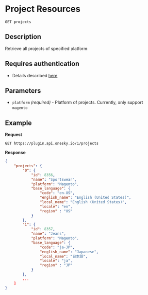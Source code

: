 # Project Resources

    GET projects

## Description
Retrieve all projects of specified platform


## Requires authentication
* Details described [here](/README.md#authentication)


## Parameters
- `platform` _(required)_ - Platform of projects. Currently, only support `magento`


## Example
**Request**

    GET https://plugin.api.onesky.io/1/projects

**Response**
``` json
{
    "projects": {
		"0": {
            "id": 8356,
            "name": "Sportswear",
            "platform": "Magento",
            "base_language": {
                "code": "en-US",
                "english_name": "English (United States)",
                "local_name": "English (United States)",
                "locale": "en",
                "region" : "US"
        	}
        },
        "1": {
            "id": 8357,
            "name": "Jeans",
            "platform": "Magento",
            "base_language": {
                "code": "ja-JP",
                "english_name": "Japanese",
                "local_name": "日本語",
                "locale": "ja",
                "region" : "JP"
            }
        },
        ...
    ]
}
```

